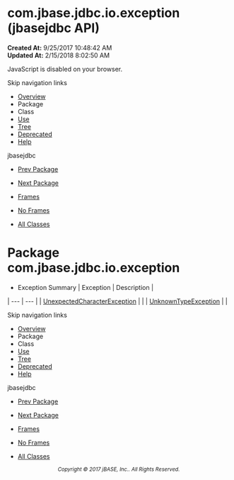 # com.jbase.jdbc.io.exception (jbasejdbc   API)

**Created At:** 9/25/2017 10:48:42 AM  
**Updated At:** 2/15/2018 8:02:50 AM  

<script type="text/javascript"><!--
    try {
        if (location.href.indexOf('is-external=true') == -1) {
            parent.document.title="com.jbase.jdbc.io.exception (jbasejdbc   API)";
        }
    }
    catch(err) {
    }
//--></script><noscript><div>JavaScript is disabled on your browser.</div></noscript><!-- ========= START OF TOP NAVBAR ======= -->
<!--   -->
Skip navigation links
<!--   -->
- [Overview](../../../../../overview-summary.html)
- Package
- Class
- [Use](/39236-exception/com_jbase_jdbc_io_exception_package-use)
- [Tree](/39236-exception/com_jbase_jdbc_io_exception_package-tree)
- [Deprecated](../../../../../deprecated-list.html)
- [Help](../../../../../help-doc.html)


jbasejdbc <br>

- [Prev Package](/39233-charset/com_jbase_jdbc_io_charset_package-summary)
- [Next Package](/39238-inflow/com_jbase_jdbc_io_inflow_package-summary)


- [Frames](../../../../../index.html?com/jbase/jdbc/io/exception//39236-exception/com_jbase_jdbc_io_exception_package-summary)
- [No Frames](/39236-exception/com_jbase_jdbc_io_exception_package-summary)


- [All Classes](../../../../../allclasses-noframe.html)


<script type="text/javascript"><!--
  allClassesLink = document.getElementById("allclasses_navbar_top");
  if(window==top) {
    allClassesLink.style.display = "block";
  }
  else {
    allClassesLink.style.display = "none";
  }
  //--></script>
<!--   -->
<!-- ========= END OF TOP NAVBAR ========= -->
# Package com.jbase.jdbc.io.exception

- <caption><span>Exception Summary</span><span class="tabEnd"> </span></caption>| Exception | Description |
| --- | --- |
| [UnexpectedCharacterException](/39236-exception/com_jbase_jdbc_io_exception_UnexpectedCharacterException "class in com.jbase.jdbc.io.exception") |   |
| [UnknownTypeException](/39236-exception/com_jbase_jdbc_io_exception_UnknownTypeException "class in com.jbase.jdbc.io.exception") |   |
<!-- ======= START OF BOTTOM NAVBAR ====== -->
<!--   -->
Skip navigation links
<!--   -->
- [Overview](../../../../../overview-summary.html)
- Package
- Class
- [Use](/39236-exception/com_jbase_jdbc_io_exception_package-use)
- [Tree](/39236-exception/com_jbase_jdbc_io_exception_package-tree)
- [Deprecated](../../../../../deprecated-list.html)
- [Help](../../../../../help-doc.html)


jbasejdbc <br>

- [Prev Package](/39233-charset/com_jbase_jdbc_io_charset_package-summary)
- [Next Package](/39238-inflow/com_jbase_jdbc_io_inflow_package-summary)


- [Frames](../../../../../index.html?com/jbase/jdbc/io/exception//39236-exception/com_jbase_jdbc_io_exception_package-summary)
- [No Frames](/39236-exception/com_jbase_jdbc_io_exception_package-summary)


- [All Classes](../../../../../allclasses-noframe.html)


<script type="text/javascript"><!--
  allClassesLink = document.getElementById("allclasses_navbar_bottom");
  if(window==top) {
    allClassesLink.style.display = "block";
  }
  else {
    allClassesLink.style.display = "none";
  }
  //--></script>
<!--   -->
<!-- ======== END OF BOTTOM NAVBAR ======= -->
<small>			<center>			<i>Copyright © 2017 jBASE, Inc.. All Rights Reserved.</i>		</center></small>
